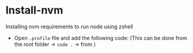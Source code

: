 # Install-nvm
Installing nvm requirements to run node using zshell

* Open `.profile` file and add the following code: (This can be done from the root folder -> `code .` -> from )
 